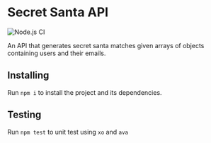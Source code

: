 # Secret Santa API

![Node.js CI](https://github.com/AdeebAli/secret-santa-api/workflows/Node.js%20CI/badge.svg?branch=master)

An API that generates secret santa matches given arrays of objects containing users and their emails.

## Installing
Run ```npm i``` to install the project and its dependencies.

## Testing
Run ```npm test``` to unit test using `xo` and `ava`
